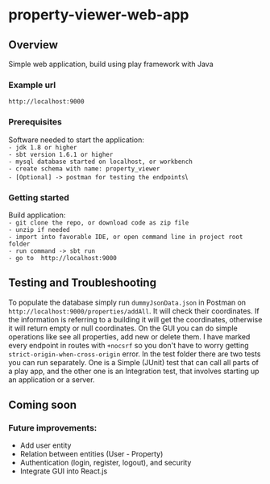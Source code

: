 # property-viewer-web-app 

## Overview

Simple web application, build using play framework with Java

### Example url

    http://localhost:9000

### Prerequisites

Software needed to start the application:\
```- jdk 1.8 or higher```\
```- sbt version 1.6.1 or higher```\
```- mysql database started on localhost, or workbench```\
```- create schema with name: property_viewer```\
```- [Optional] -> postman for testing the endpoints```\

### Getting started

Build application:\
```- git clone the repo, or download code as zip file```\
```- unzip if needed```\
```- import into favorable IDE, or open command line in project root folder```\
```- run command -> sbt run```\
```- go to  http://localhost:9000```

## Testing and Troubleshooting

To populate the database simply run ```dummyJsonData.json``` in Postman on ```http://localhost:9000/properties/addAll```. 
It will check their coordinates. If the information is referring to a building it will get the coordinates, otherwise it will
return empty or null coordinates. On the GUI you can do simple operations like see all properties, add new or delete them. 
I have marked every endpoint in routes with ```+nocsrf``` so you don't have to worry getting 
```strict-origin-when-cross-origin``` error. In the test folder there are two tests you can run separately. 
One is a Simple (JUnit) test that can call all parts of a play app, and the other one is an
Integration test, that involves starting up an application or a server.

## Coming soon
### Future improvements:
- Add user entity
- Relation between entities (User - Property)
- Authentication (login, register, logout), and security
- Integrate GUI into React.js
